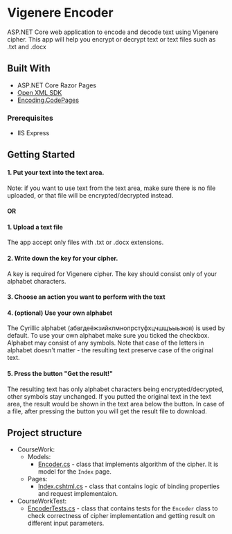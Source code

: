 # Vigenere Encoder
ASP.NET Core web application to encode and decode text using Vigenere cipher. This app will help you encrypt or decrypt text or text files such as .txt and .docx
## Built With
* ASP.NET Core Razor Pages
* [Open XML SDK](https://github.com/OfficeDev/Open-XML-SDK)
* [Encoding.CodePages](https://github.com/dotnet/corefx)
### Prerequisites
* IIS Express
## Getting Started
#### 1. Put your text into the text area.

Note: if you want to use text from the text area, make sure there is no file uploaded, or that file will be encrypted/decrypted instead.

#### OR

#### 1. Upload a text file

The app accept only files with .txt or .docx extensions.

#### 2. Write down the key for your cipher.

A key is required for Vigenere cipher. The key should consist only of your alphabet characters.

#### 3. Choose an action you want to perform with the text

#### 4. (optional) Use your own alphabet

The Cyrillic alphabet (абвгдеёжзийклмнопрстуфхцчшщъыьэюя) is used by default. To use your own alphabet make sure you ticked the checkbox. 
Alphabet may consist of any symbols. Note that case of the letters in alphabet doesn't matter - the resulting text preserve case of the original text.

#### 5. Press the button "Get the result!"

The resulting text has only alphabet characters being encrypted/decrypted, other symbols stay unchanged. 
If you putted the original text in the text area, the result would be shown in the text area below the button. 
In case of a file, after pressing the button you will get the result file to download.

## Project structure

* CourseWork:
  * Models:
    * [Encoder.cs](https://github.com/lizlop/C-sharp-course-CourseWork/blob/master/CourseWork/Models/Encoder.cs) - class that implements algorithm of the cipher. It is model for the `Index` page.
  * Pages:
    * [Index.cshtml.cs](https://github.com/lizlop/C-sharp-course-CourseWork/blob/master/CourseWork/Pages/Index.cshtml.cs) - class that contains logic of binding properties and request implementaion.
* CourseWorkTest:
  * [EncoderTests.cs](https://github.com/lizlop/C-sharp-course-CourseWork/blob/master/CourseWorkTest/EncoderTests.cs) - class that contains tests for the `Encoder` class to check correctness of cipher implementation and getting result on different input parameters. 
